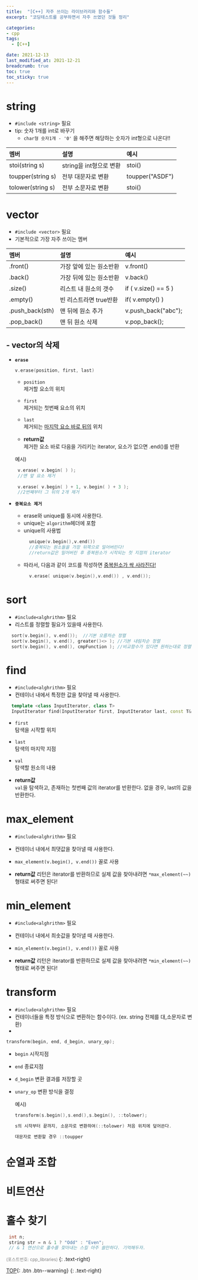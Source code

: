 ```yaml
---
title:  "[C++] 자주 쓰이는 라이브러리와 함수들"
excerpt: "코딩테스트를 공부하면서 자주 쓰였던 것들 정리"

categories:
- cpp
tags:
  - [C++]

date: 2021-12-13
last_modified_at: 2021-12-21
breadcrumb: true
toc: true
toc_sticky: true
---
```


# string
- `#include <string>` 필요
- tip: 숫자 1개를 int로 바꾸기 
  - `char형 숫자1개 - '0'` 을 해주면 해당하는 숫자가 int형으로 나온다!!


| 멤버           | 설명                    | 예시      |
| :------------- | :---------------------- | :-------- |
| stoi(string s) | string을 int형으로 변환 | stoi() |
| toupper(string s) | 전부 대문자로 변환 | toupper("ASDF") |
| tolower(string s) | 전부 소문자로 변환 | stoi() |



# vector
- `#include <vector>` 필요
- 기본적으로 가장 자주 쓰이는 멤버

| 멤버            | 설명                    | 예시                 |
| :-------------- | :---------------------- | :------------------- |
| .front()        | 가장 앞에 있는 원소반환 | v.front()            |
| .back()         | 가장 뒤에 있는 원소반환 | v.back()             |
| .size()         | 리스트 내 원소의 갯수   | if ( v.size() == 5 ) |
| .empty()        | 빈 리스트라면 true반환  | if( v.empty() )      |
| .push_back(sth) | 맨 뒤에 원소 추가       | v.push_back("abc");  |
| .pop_back()     | 맨 뒤 원소 삭제         | v.pop_back();        |

## - vector의 삭제 
- **`erase`**

    ```c++
    v.erase(position, first, last)
    ```
    - `position`  
      제거할 요소의 위치
    - `first`  
      제거되는 첫번째 요소의 위치
    - `last`  
      제거되는 <u>마지막 요소 바로 뒤의</u> 위치  

     - **return값**  
      제거한 요소 바로 다음을 가리키는 iterator, 요소가 없으면 .end()를 반환 
    
    예시)
    ```c++
     v.erase( v.begin( ) ); 
     //맨 앞 요소 제거 
     
     v.erase( v.begin( ) + 1, v.begin( ) + 3 ); 
     //2번째부터 그 뒤의 2개 제거
     ```
- **`중복요소 제거`**
  - erase와 unique를 동시에 사용한다. 
  - unique는 `algorithm`헤더에 포함 
  - unique의 사용법
    ```c++
      unique(v.begin(),v.end())
      //중복되는 원소들을 가장 뒤쪽으로 밀어버린다!
      //return값은 밀어버린 후 중복원소가 시작되는 첫 지점의 iterator
    ```
  - 따라서, 다음과 같이 코드를 작성하면 <u>중복원소가 싹 사라진다!</u>
    ```c++
      v.erase( unique(v.begin(),v.end()) , v.end());
    ```


#  sort
  - `#include<alghrithm>` 필요
  - 리스트를 정렬할 필요가 있을때 사용한다.
  ```c++
    sort(v.begin(), v.end());  //기본 오름차순 정렬
    sort(v.begin(), v.end(), greater()<> ); //기본 내림차순 정렬
    sort(v.begin(), v.end(), cmpFunction ); //비교함수가 있다면 원하는대로 정렬
  ```

# find
  - `#include<alghrithm>` 필요
  - 컨테이너 내에서 특정한 값을 찾아낼 때 사용한다.
  ```c++
    template <class InputIterator, class T>
    InputIterator find(InputIterator first, InputIterator last, const T& val);
  ```
  - `first`  
    탐색을 시작할 위치
  - `last`  
    탐색의 마지막 지점
  - `val`  
    탐색할 원소의 내용   

   - **return값**  
    `val`을 탐색하고, 존재하는 첫번째 값의 iterator를 반환한다. 없을 경우, last의 값을 반환한다.


# max_element
  - `#include<alghrithm>` 필요
  - 컨테이너 내에서 최댓값을 찾아낼 때 사용한다.
  - `max_element(v.begin(), v.end())` 꼴로 사용

  - **return값**
    리턴은 iterator를 반환하므로 실제 값을 찾아내려면 `*max_element(~~)` 형태로 써주면 된다!

# min_element
- `#include<alghrithm>` 필요
- 컨테이너 내에서 최솟값을 찾아낼 때 사용한다.
- `min_element(v.begin(), v.end())` 꼴로 사용

- **return값**
리턴은 iterator를 반환하므로 실제 값을 찾아내려면 `*min_element(~~)` 형태로 써주면 된다!

# transform
- `#include<alghrithm>` 필요
- 컨테이너들을 특정 방식으로 변환하는 함수이다. (ex. string 전체를 대,소문자로 변환)
- 
```c++
transform(begin, end, d_begin, unary_op);
```
- `begin`
  시작지점
- `end`
  종료지점
- `d_begin`
  변환 결과를 저장할 곳
- `unary_op`
  변환 방식을 결정

  예시)
  ```c++
  transform(s.begin(),s.end(),s.begin(), ::tolower);

  s의 시작부터 끝까지, 소문자로 변환하여(::tolower) 처음 위치에 덮어쓴다.
  
  대문자로 변환할 경우 ::toupper
  ```

# 순열과 조합

# 비트연산

# 홀수 찾기 
 ```c++
  int n;
  string str = n & 1 ? "Odd" : "Even";
  // & 1 연산으로 홀수를 찾아내는 스킬 아주 쓸만하다. 기억해두자.
 ```


   <small style ="color:gray;">(포스트번호: cpp_libraries) </small> 
 {: .text-right}

[TOP](#){: .btn .btn--warning} 
{: .text-right}